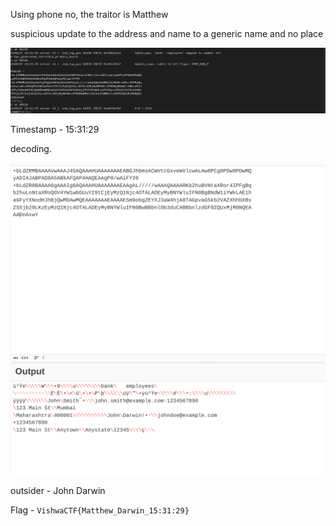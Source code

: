 
Using phone no, the traitor is Matthew

suspicious update to the address and name to a generic name and no place

![alt text](image-1.png)

Timestamp - 15:31:29

decoding.

![alt text](image.png)

outsider - John Darwin

Flag - `VishwaCTF{Matthew_Darwin_15:31:29}`